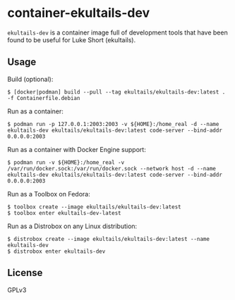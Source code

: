 # container-ekultails-dev

`ekultails-dev` is a container image full of development tools that have been found to be useful for Luke Short (ekultails).

## Usage

Build (optional):

```
$ [docker|podman] build --pull --tag ekultails/ekultails-dev:latest . -f Containerfile.debian
```

Run as a container:

```
$ podman run -p 127.0.0.1:2003:2003 -v ${HOME}:/home_real -d --name ekultails-dev ekultails/ekultails-dev:latest code-server --bind-addr 0.0.0.0:2003
```

Run as a container with Docker Engine support:

```
$ podman run -v ${HOME}:/home_real -v /var/run/docker.sock:/var/run/docker.sock --network host -d --name ekultails-dev ekultails/ekultails-dev:latest code-server --bind-addr 0.0.0.0:2003
```

Run as a Toolbox on Fedora:

```
$ toolbox create --image ekultails/ekultails-dev:latest
$ toolbox enter ekultails-dev-latest
```

Run as a Distrobox on any Linux distribution:

```
$ distrobox create --image ekultails/ekultails-dev:latest --name ekultails-dev
$ distrobox enter ekultails-dev
```

## License

GPLv3
